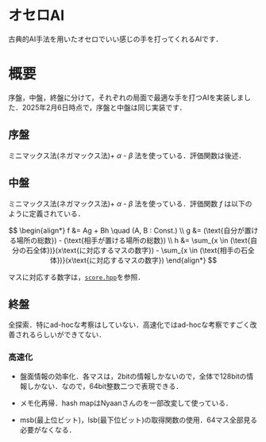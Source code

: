 # オセロAI

古典的AI手法を用いたオセロでいい感じの手を打ってくれるAIです．

# 概要

序盤，中盤，終盤に分けて，それぞれの局面で最適な手を打つAIを実装しました．2025年2月6日時点で，序盤と中盤は同じ実装です．

## 序盤

ミニマックス法(ネガマックス法)+ $\alpha$ - $\beta$ 法を使っている．評価関数は後述．

## 中盤

ミニマックス法(ネガマックス法)+ $\alpha$ - $\beta$ 法を使っている．評価関数 $f$ は以下のように定義されている．

$$
\begin{align*}
f &= Ag + Bh \quad (A, B : Const.) \\
g &= (\text{自分が置ける場所の総数}) - (\text{相手が置ける場所の総数}) \\
h &= \sum_{x \in (\text{自分の石全体})}(x\text{に対応するマスの数字}) - \sum_{x \in (\text{相手の石全体})}(x\text{に対応するマスの数字})
\end{align*}
$$


マスに対応する数字は，[`score.hpp`](score.hpp)を参照．

## 終盤

全探索．特にad-hocな考察はしていない．高速化ではad-hocな考察ですごく改善されるらしいができてない．

### 高速化

- 盤面情報の効率化．各マスは，2bitの情報しかないので，全体で128bitの情報しかない．なので，64bit整数二つで表現できる．

- メモ化再帰．hash mapはNyaanさんのを一部改変して使っている．

- msb(最上位ビット)，lsb(最下位ビット)の取得関数の使用．64マス全部見る必要がなくなる．
